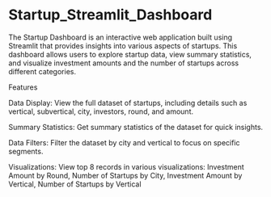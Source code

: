 # Startup_Streamlit_Dashboard
The Startup Dashboard is an interactive web application built using Streamlit that provides insights into various aspects of startups. This dashboard allows users to explore startup data, view summary statistics, and visualize investment amounts and the number of startups across different categories.

Features

Data Display: View the full dataset of startups, including details such as vertical, subvertical, city, investors, round, and amount.

Summary Statistics: Get summary statistics of the dataset for quick insights.

Data Filters: Filter the dataset by city and vertical to focus on specific segments.

Visualizations: View top 8 records in various visualizations:
Investment Amount by Round,
Number of Startups by City,
Investment Amount by Vertical,
Number of Startups by Vertical
